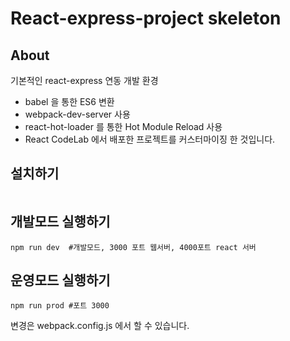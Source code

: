 # React-express-project skeleton

## About

기본적인 react-express 연동 개발 환경
- babel 을 통한 ES6 변환
- webpack-dev-server 사용
- react-hot-loader 를 통한 Hot Module Reload 사용
- React CodeLab 에서 배포한 프로젝트를 커스터마이징 한 것입니다.


## 설치하기

```sh
```

## 개발모드 실행하기

```
npm run dev  #개발모드, 3000 포트 웹서버, 4000포트 react 서버
```

## 운영모드 실행하기
```
npm run prod #포트 3000
```

변경은 webpack.config.js 에서 할 수 있습니다.
